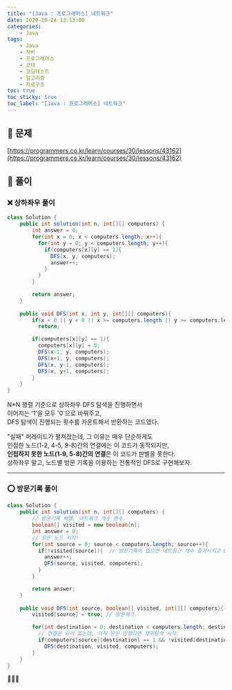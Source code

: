 ```yaml
---
title: "[Java : 프로그래머스] 네트워크"
date: 2020-10-24 13:13:00
categories:
    - Java
tags:
    - Java
    - 자바
    - 프로그래머스
    - 코테
    - 코딩테스트
    - 알고리즘
    - 자료구조
toc: true
toc_sticky: true
toc_label: "[Java : 프로그래머스] 네트워크"
---
```

## 📝 문제
[https://programmers.co.kr/learn/courses/30/lessons/43162](https://programmers.co.kr/learn/courses/30/lessons/43162)

## 🎯 풀이
### ❌ 상하좌우 풀이
```java
class Solution {
    public int solution(int n, int[][] computers) {
        int answer = 0;
        for(int x = 0; x < computers.length; x++){
          for(int y = 0; y < computers.length; y++){
            if(computers[x][y] == 1){
              DFS(x, y, computers);
              answer++;
            }
          }
        }

        return answer;
    }
    
    public void DFS(int x, int y, int[][] computers){
        if(x < 0 || y < 0 || x >= computers.length || y >= computers.length)
          return;

        if(computers[x][y] == 1){
          computers[x][y] = 0;
          DFS(x-1, y, computers);
          DFS(x+1, y, computers);
          DFS(x, y-1, computers);
          DFS(x, y+1, computers);
        }
    }
}
```
N*N 행렬 기준으로 상하좌우 DFS 탐색을 진행하면서  
이어지는 '1'을 모두 '0'으로 바꿔주고,  
DFS 탐색이 진행되는 횟수를 카운트해서 반환하는 코드였다.  
  
"실패" 퍼레이드가 펼쳐졌는데, 그 이유는 매우 단순하게도  
인접한 노드(1-2, 4-5, 9-8)간의 연결에는 이 코드가 동작되지만,  
**인접하지 못한 노드(1-9, 5-8)간의 연결**은 이 코드가 판별을 못한다.  
상하좌우 말고, 노드별 방문 기록을 이용하는 전통적인 DFS로 구현해보자.  

---

### ⭕ 방문기록 풀이
```java
class Solution {
    public int solution(int n, int[][] computers) {
        // 방문기록 배열, 네트워크 개수 변수.
        boolean[] visited = new boolean[n];
        int answer = 0;
        // 모든 노드 시작!
        for(int source = 0; source < computers.length; source++){
          if(!visited[source]){  // 방문기록이 없으면 네트워크 개수 증가시키고 DFS탐색.
            answer++;
            DFS(source, visited, computers);
          }
        }

        return answer;
    }
    
    public void DFS(int source, boolean[] visited, int[][] computers){
        visited[source] = true; // 방문체크.

        for(int destination = 0; destination < computers.length; destination++){
          // 연결은 되어 있는데, 아직 방문 안했다면 재귀탐색 시작.
          if(computers[source][destination] == 1 && !visited[destination])
            DFS(destination, visited, computers);
        }
    }
}
```
👏👏👏